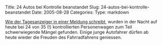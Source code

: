 Title: 24 Autos bei Kontrolle beanstandet
Slug: 24-autos-bei-kontrolle-beanstandet
Date: 2005-08-28
Categories:
Type: markdown

<a href="http://www.tagi.ch/dyn/news/zuerich/533665.html">Wie der Tagesanzeiger in einer Meldung schreibt</a>, wurden in der Nacht auf heute bei 24 von 35 (!) kontrollierten Personenwagen zum Teil schwerwiegende Mängel gefunden. Einige junge Autofahrer dürfen ab heute wieder die Freuden des Fahrradfahrens geniessen.

